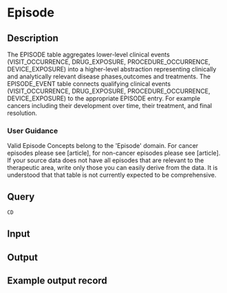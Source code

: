 <!--

-->

# Episode










 

## Description
The EPISODE table aggregates lower-level clinical events (VISIT_OCCURRENCE, DRUG_EXPOSURE, PROCEDURE_OCCURRENCE, DEVICE_EXPOSURE) into a higher-level abstraction representing clinically and analytically relevant disease phases,outcomes and treatments. The EPISODE_EVENT table connects qualifying clinical events (VISIT_OCCURRENCE, DRUG_EXPOSURE, PROCEDURE_OCCURRENCE, DEVICE_EXPOSURE) to the appropriate EPISODE entry. For example cancers including their development over time, their treatment, and final resolution.
### User Guidance
Valid Episode Concepts belong to the 'Episode' domain. For cancer episodes please see [article], for non-cancer episodes please see [article]. If your source data does not have all episodes that are relevant to the therapeutic area, write only those you can easily derive from the data. It is understood that that table is not currently expected to be comprehensive.



 
## Query
```sql
CD
```








 

## Input




 

## Output



 

## Example output record





